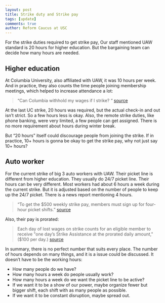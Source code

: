 ```yaml
---
layout: post
title: Strike duty and Strike pay
tags: [update]
comments: true
author: Reform Caucus at USC
---
```

For the strike duties required to get strike pay, Our staff mentioned UAW standard is 20 hours for higher education. But the bargaining team can decide how many hours are needed. 

## Higher education
At Columbia University, also affiliated with UAW, it was 10 hours per week. 
And in practice, they also counts the time people joining membership meetings, which helped to increase attendance a lot:
> “Can Columbia withhold my wages if I strike? “ [source](https://columbiagradunion.org/faq/)

At the last UC strike, 20 hours was required, but the actual check-in and out isn’t strict. So a few hours less is okay. Also, the remote strike duties, like phone banking, were very limited, a few people can get assigned. There is no more requirement about hours during winter break.

But “20 hours” itself could discourage people from joining the strike. If in practice, 10+ hours is gonna be okay to get the strike pay, why not just say 10+ hours?

## Auto worker
For the current strike of big 3 auto workers with UAW.
Their picket line is different from higher education. They usually do 24/7 picket line.
Their hours can be very different. Most workers had about 6 hours a week during the current strike. But it is adjusted based on the number of people to keep up the 24/7 picket. There is a news report mentioning 4 hours. 
> “To get the $500 weekly strike pay, members must sign up for four-hour picket shifts.” [source](https://www.wave3.com/2023/10/16/local-uaw-strike-enters-day-six/)

Also, their pay is prorated:

> Each day of lost wages on strike counts for an eligible member to receive "one day’s Strike Assistance at the prorated daily amount," ($100 per day.) [source](https://www.freep.com/story/money/personal-finance/susan-tompor/2023/09/15/uaw-strike-pay-2023/70840390007/)


In summary, there is no perfect number that suits every place. The number of hours depends on many things, and it is a issue could be discussed. It doesn’t have to be the working hours:
* How many people do we have?
* How many hours a week do people usually work?
* How many hours a week do we want the picket line to be active?
* If we want it to be a show of our power, maybe organize fewer but bigger shift, each shift with as many people as possible.
* If we want it to be constant disruption, maybe spread out.
